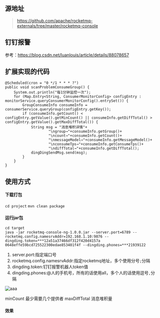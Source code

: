 ## 源地址
> https://github.com/apache/rocketmq-externals/tree/master/rocketmq-console

## 钉钉报警
参考：https://blog.csdn.net/luanlouis/article/details/88078657

## 扩展实现的代码
```$xslt
@Scheduled(cron = "0 */1 * * * ?")
public void scanProblemConsumeGroup() {
    System.out.println("每1分钟监控一次");
    for (Map.Entry<String, ConsumerMonitorConfig> configEntry : monitorService.queryConsumerMonitorConfig().entrySet()) {
        GroupConsumeInfo consumeInfo = consumerService.queryGroup(configEntry.getKey());
        if (consumeInfo.getCount() < configEntry.getValue().getMinCount() || consumeInfo.getDiffTotal() > configEntry.getValue().getMaxDiffTotal()) {
            String msg = "消息堆积详情"+
                    "\ngroup→"+consumeInfo.getGroup()+
                    "\ncount→"+consumeInfo.getCount()+
                    "\nmessageModel→"+consumeInfo.getMessageModel()+
                    "\nconsumeTps→"+consumeInfo.getConsumeTps()+
                    "\ndiffTotal→"+consumeInfo.getDiffTotal();
            dingDingSendMsg.send(msg);
        }
    }
}
```

## 使用方式
#### 下载打包

`cd project`
`mvn clean package`

#### 运行jar包

```$xslt
cd target
java -jar rocketmq-console-ng-1.0.0.jar --server.port=6789 --rocketmq.config.namesrvAddr=192.168.1.10:9876 --dingding.token=***12a51a37466df312f420d4157a
0648effe59bcd725522300edae853401f4f --dingding.phones=***21939122
```
1. server.port:指定端口号
1. rocketmq.config.namesrvAddr:指定rocketmq地址，多个使用分号`;`分隔
1. dingding.token:钉钉报警机器人token值
1. dingding.phones:@人的手机号，所有的话使用all，多个人的话使用逗号`,`分隔


![aaa](https://img-blog.csdnimg.cn/20190505092407771.png?x-oss-process=image/watermark,type_ZmFuZ3poZW5naGVpdGk,shadow_10,text_aHR0cHM6Ly9sb3VsdWFuLmJsb2cuY3Nkbi5uZXQ=,size_16,color_FFFFFF,t_70)

minCount 最少需要几个提供者
maxDiffTotal 消息堆积量
#### 效果
